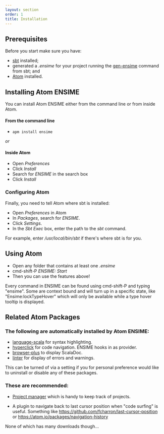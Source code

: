 ```yaml
---
layout: section
order: 1
title: Installation
---
```


## Prerequisites

Before you start make sure you have:

- [sbt] installed;
- generated a _.ensime_ for your project running the [gen-ensime] command from sbt; and
- [Atom] installed.

## Installing Atom ENSIME

You can install Atom ENSIME either from the command line or from inside Atom.

#### From the command line

- `apm install ensime`

_or_

#### Inside Atom

- Open _Preferences_
- Click _Install_
- Search for _ENSIME_ in the search box
- Click _Install_


### Configuring Atom
  
Finally, you need to tell Atom where sbt is installed:

- Open _Preferences_ in Atom
- In _Packages_, search for _ENSIME_.
- Click _Settings_.
- In the _Sbt Exec_ box, enter the path to the _sbt_ command.

For example, enter _/usr/local/bin/sbt_ if there's where sbt is for you.

## Using Atom

- Open any folder that contains at least one _.ensime_
- cmd-shift-P _ENSIME: Start_
- Then you can use the features above!

Every command in ENSIME can be found using cmd-shift-P and typing "ensime". Some are context bound and will turn up in a specific state, like "Ensime:lockTypeHover" which will only be available while a type hover tooltip is displayed.

## Related Atom Packages

### The following are automatically installed by Atom ENSIME:

- [language-scala] for syntax highlighting.
- [hyperclick] for code navigation. ENSIME hooks in as provider.
- [browser-plus] to display ScalaDoc.
- [linter] for display of errors and warnings.

This can be turned of via a setting if you for personal preference would like to uninstall or disable any of these packages.

### These are recommended:

- [Project manager] which is handy to keep track of projects.

- A plugin to navigate back to last cursor position when "code surfing" is useful. Something like https://github.com/fcharron/last-cursor-position or https://atom.io/packages/navigation-history
  
 None of which has many downloads though…

[sbt]: http://www.scala-sbt.org/download.html
[gen-ensime]: /build_tools/sbt/
[language-scala]: https://atom.io/packages/language-scala
[linter]: https://atom.io/packages/linter
[hyperclick]: https://atom.io/packages/hyperclick
[browser-plus]: https://atom.io/packages/browser-plus
[Project manager]: https://github.com/danielbrodin/atom-project-manager
[last cursor position]: https://atom.io/packages/last-cursor-position
[Atom]: https://atom.io/
